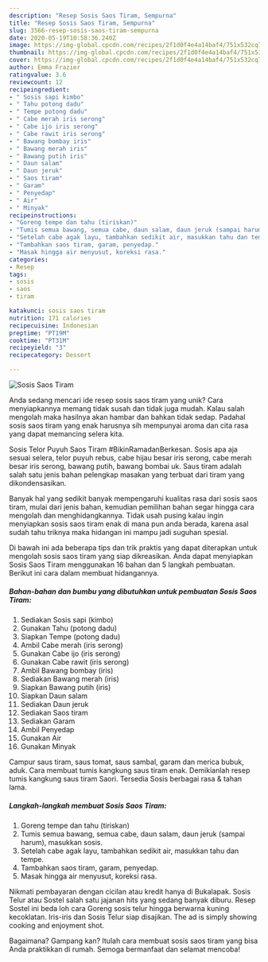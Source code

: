 ```yaml
---
description: "Resep Sosis Saos Tiram, Sempurna"
title: "Resep Sosis Saos Tiram, Sempurna"
slug: 3566-resep-sosis-saos-tiram-sempurna
date: 2020-05-19T10:58:36.240Z
image: https://img-global.cpcdn.com/recipes/2f1d0f4e4a14baf4/751x532cq70/sosis-saos-tiram-foto-resep-utama.jpg
thumbnail: https://img-global.cpcdn.com/recipes/2f1d0f4e4a14baf4/751x532cq70/sosis-saos-tiram-foto-resep-utama.jpg
cover: https://img-global.cpcdn.com/recipes/2f1d0f4e4a14baf4/751x532cq70/sosis-saos-tiram-foto-resep-utama.jpg
author: Emma Frazier
ratingvalue: 3.6
reviewcount: 12
recipeingredient:
- " Sosis sapi kimbo"
- " Tahu potong dadu"
- " Tempe potong dadu"
- " Cabe merah iris serong"
- " Cabe ijo iris serong"
- " Cabe rawit iris serong"
- " Bawang bombay iris"
- " Bawang merah iris"
- " Bawang putih iris"
- " Daun salam"
- " Daun jeruk"
- " Saos tiram"
- " Garam"
- " Penyedap"
- " Air"
- " Minyak"
recipeinstructions:
- "Goreng tempe dan tahu (tiriskan)"
- "Tumis semua bawang, semua cabe, daun salam, daun jeruk (sampai harum), masukkan sosis."
- "Setelah cabe agak layu, tambahkan sedikit air, masukkan tahu dan tempe."
- "Tambahkan saos tiram, garam, penyedap."
- "Masak hingga air menyusut, koreksi rasa."
categories:
- Resep
tags:
- sosis
- saos
- tiram

katakunci: sosis saos tiram 
nutrition: 171 calories
recipecuisine: Indonesian
preptime: "PT19M"
cooktime: "PT31M"
recipeyield: "3"
recipecategory: Dessert

---
```



![Sosis Saos Tiram](https://img-global.cpcdn.com/recipes/2f1d0f4e4a14baf4/751x532cq70/sosis-saos-tiram-foto-resep-utama.jpg)

Anda sedang mencari ide resep sosis saos tiram yang unik? Cara menyiapkannya memang tidak susah dan tidak juga mudah. Kalau salah mengolah maka hasilnya akan hambar dan bahkan tidak sedap. Padahal sosis saos tiram yang enak harusnya sih mempunyai aroma dan cita rasa yang dapat memancing selera kita.

Sosis Telor Puyuh Saos Tiram #BikinRamadanBerkesan. Sosis apa aja sesuai selera, telor puyuh rebus, cabe hijau besar iris serong, cabe merah besar iris serong, bawang putih, bawang bombai uk. Saus tiram adalah salah satu jenis bahan pelengkap masakan yang terbuat dari tiram yang dikondensasikan.

Banyak hal yang sedikit banyak mempengaruhi kualitas rasa dari sosis saos tiram, mulai dari jenis bahan, kemudian pemilihan bahan segar hingga cara mengolah dan menghidangkannya. Tidak usah pusing kalau ingin menyiapkan sosis saos tiram enak di mana pun anda berada, karena asal sudah tahu triknya maka hidangan ini mampu jadi suguhan spesial.


Di bawah ini ada beberapa tips dan trik praktis yang dapat diterapkan untuk mengolah sosis saos tiram yang siap dikreasikan. Anda dapat menyiapkan Sosis Saos Tiram menggunakan 16 bahan dan 5 langkah pembuatan. Berikut ini cara dalam membuat hidangannya.

<!--inarticleads1-->

##### Bahan-bahan dan bumbu yang dibutuhkan untuk pembuatan Sosis Saos Tiram:

1. Sediakan  Sosis sapi (kimbo)
1. Gunakan  Tahu (potong dadu)
1. Siapkan  Tempe (potong dadu)
1. Ambil  Cabe merah (iris serong)
1. Gunakan  Cabe ijo (iris serong)
1. Gunakan  Cabe rawit (iris serong)
1. Ambil  Bawang bombay (iris)
1. Sediakan  Bawang merah (iris)
1. Siapkan  Bawang putih (iris)
1. Siapkan  Daun salam
1. Sediakan  Daun jeruk
1. Sediakan  Saos tiram
1. Sediakan  Garam
1. Ambil  Penyedap
1. Gunakan  Air
1. Gunakan  Minyak


Campur saus tiram, saus tomat, saus sambal, garam dan merica bubuk, aduk. Cara membuat tumis kangkung saus tiram enak. Demikianlah resep tumis kangkung saus tiram Saori. Tersedia Sosis berbagai rasa &amp; tahan lama. 

<!--inarticleads2-->

##### Langkah-langkah membuat Sosis Saos Tiram:

1. Goreng tempe dan tahu (tiriskan)
1. Tumis semua bawang, semua cabe, daun salam, daun jeruk (sampai harum), masukkan sosis.
1. Setelah cabe agak layu, tambahkan sedikit air, masukkan tahu dan tempe.
1. Tambahkan saos tiram, garam, penyedap.
1. Masak hingga air menyusut, koreksi rasa.


Nikmati pembayaran dengan cicilan atau kredit hanya di Bukalapak. Sosis Telur atau Sostel salah satu jajanan hits yang sedang banyak diburu. Resep Sostel ini beda loh cara Goreng sosis telur hingga berwarna kuning kecoklatan. Iris-iris dan Sosis Telur siap disajikan. The ad is simply showing cooking and enjoyment shot. 

Bagaimana? Gampang kan? Itulah cara membuat sosis saos tiram yang bisa Anda praktikkan di rumah. Semoga bermanfaat dan selamat mencoba!
